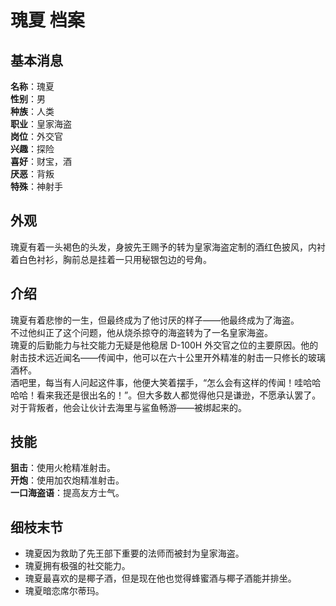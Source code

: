 # 瑰夏 档案

## 基本消息

**名称**：瑰夏  
**性别**：男  
**种族**：人类  
**职业**：皇家海盗  
**岗位**：外交官  
**兴趣**：探险  
**喜好**：财宝，酒  
**厌恶**：背叛  
**特殊**：神射手

## 外观

瑰夏有着一头褐色的头发，身披先王赐予的转为皇家海盗定制的酒红色披风，内衬着白色衬衫，胸前总是挂着一只用秘银包边的号角。

## 介绍

瑰夏有着悲惨的一生，但最终成为了他讨厌的样子——他最终成为了海盗。  
不过他纠正了这个问题，他从烧杀掠夺的海盗转为了一名皇家海盗。  
瑰夏的后勤能力与社交能力无疑是他稳居 D-100H 外交官之位的主要原因。他的射击技术远近闻名——传闻中，他可以在六十公里开外精准的射击一只修长的玻璃酒杯。  
酒吧里，每当有人问起这件事，他便大笑着摆手，“怎么会有这样的传闻！哇哈哈哈哈！看来我还是很出名的！”。但大多数人都觉得他只是谦逊，不愿承认罢了。  
对于背叛者，他会让伙计去海里与鲨鱼畅游——被绑起来的。

## 技能

**狙击**：使用火枪精准射击。  
**开炮**：使用加农炮精准射击。  
**一口海盗语**：提高友方士气。

## 细枝末节

-   瑰夏因为救助了先王部下重要的法师而被封为皇家海盗。
-   瑰夏拥有极强的社交能力。
-   瑰夏最喜欢的是椰子酒，但是现在他也觉得蜂蜜酒与椰子酒能并排坐。
-   瑰夏暗恋席尔蒂玛。

